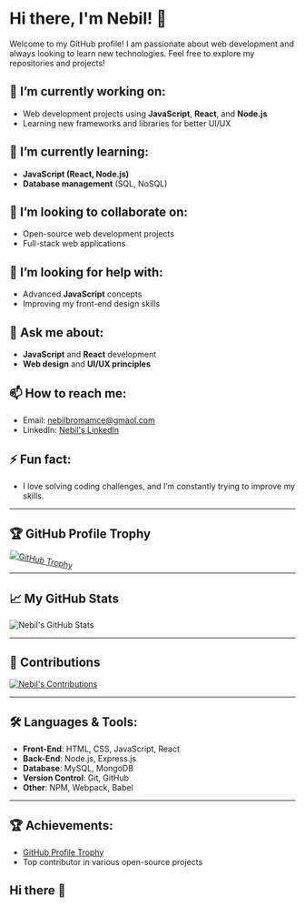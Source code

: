 # Hi there, I'm Nebil! 👋

Welcome to my GitHub profile! I am passionate about web development and always looking to learn new technologies. Feel free to explore my repositories and projects!

## 🔭 I’m currently working on:
- Web development projects using **JavaScript**, **React**, and **Node.js**
- Learning new frameworks and libraries for better UI/UX

## 🌱 I’m currently learning:
- **JavaScript (React, Node.js)**
- **Database management** (SQL, NoSQL)

## 👯 I’m looking to collaborate on:
- Open-source web development projects
- Full-stack web applications

## 🤔 I’m looking for help with:
- Advanced **JavaScript** concepts
- Improving my front-end design skills

## 💬 Ask me about:
- **JavaScript** and **React** development
- **Web design** and **UI/UX principles**

## 📫 How to reach me:
- Email: [nebilbromamce@gmaol.com](mailto:nebilbromamce@gmaol.com)
- LinkedIn: [Nebil's LinkedIn](https://www.linkedin.com/in/nebilabdo)

## ⚡ Fun fact:
- I love solving coding challenges, and I’m constantly trying to improve my skills.
  
---

## 🏆 GitHub Profile Trophy

<a href="javascript:void(0);" onclick="alert('Content not available.');">
  <img src="https://github-profile-trophy.vercel.app/?username=nebilabdo&theme=radical&column=3" alt="GitHub Trophy" class="trophy-animation" />
</a>

<style>
  .trophy-animation {
    animation: shake 0.5s ease infinite;
  }

  @keyframes shake {
    0% { transform: rotate(0deg); }
    25% { transform: rotate(10deg); }
    50% { transform: rotate(0deg); }
    75% { transform: rotate(-10deg); }
    100% { transform: rotate(0deg); }
  }
</style>

---

## 📈 My GitHub Stats

![Nebil's GitHub Stats](https://github-readme-stats.vercel.app/api?username=nebilabdo&show_icons=true&hide_title=true&count_private=true&hide=prs)

---

## 🌟 Contributions

[![Nebil's Contributions](https://github.com/nebilabdo/nebilabdo/blob/output/github-contribution-grid-snake.svg)](https://github.com/nebilabdo)

---

## 🛠️ Languages & Tools:

- **Front-End**: HTML, CSS, JavaScript, React
- **Back-End**: Node.js, Express.js
- **Database**: MySQL, MongoDB
- **Version Control**: Git, GitHub
- **Other**: NPM, Webpack, Babel

---

## 🏆 Achievements:
- [GitHub Profile Trophy](https://github.com/nebilabdo)
- Top contributor in various open-source projects
## Hi there 👋

<!--
**nebilabdo/nebilabdo** is a ✨ _special_ ✨ repository because its `README.md` (this file) appears on your GitHub profile.

Here are some ideas to get you started:

- 🔭 I’m currently working on ...
- 🌱 I’m currently learning ...
- 👯 I’m looking to collaborate on ...
- 🤔 I’m looking for help with ...
- 💬 Ask me about ...
- 📫 How to reach me: ...
- 😄 Pronouns: ...
- ⚡ Fun fact: ...
-->
